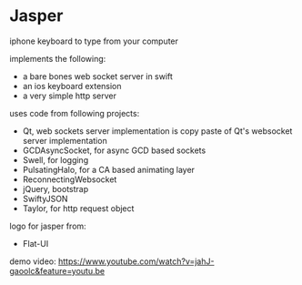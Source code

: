# Jasper
iphone keyboard to type from your computer

implements the following:
* a bare bones web socket server in swift
* an ios keyboard extension
* a very simple http server


uses code from following projects:
* Qt, web sockets server implementation is 
  copy paste of Qt's websocket server implementation
* GCDAsyncSocket, for async GCD based sockets
* Swell, for logging
* PulsatingHalo, for a CA based animating layer
* ReconnectingWebsocket
* jQuery, bootstrap
* SwiftyJSON
* Taylor, for http request object

logo for jasper from:
* Flat-UI

demo video:
https://www.youtube.com/watch?v=jahJ-gaoolc&feature=youtu.be

